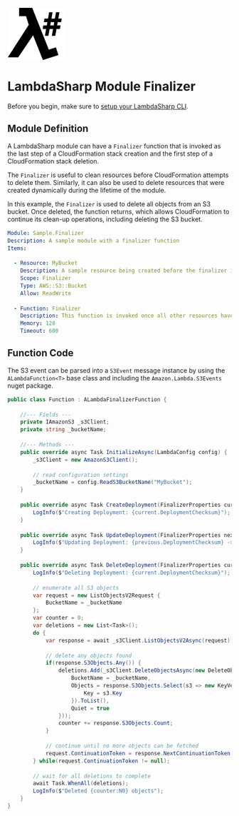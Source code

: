 ![λ#](../../Docs/images/LambdaSharpLogo.png)

# LambdaSharp Module Finalizer

Before you begin, make sure to [setup your LambdaSharp CLI](https://lambdasharp.net/articles/Setup.html).

## Module Definition

A LambdaSharp module can have a `Finalizer` function that is invoked as the last step of a CloudFormation stack creation and the first step of a CloudFormation stack deletion.

The `Finalizer` is useful to clean resources before CloudFormation attempts to delete them. Similarly, it can also be used to delete resources that were created dynamically during the lifetime of the module.

In this example, the `Finalizer` is used to delete all objects from an S3 bucket. Once deleted, the function returns, which allows CloudFormation to continue its clean-up operations, including deleting the S3 bucket.

```yaml
Module: Sample.Finalizer
Description: A sample module with a finalizer function
Items:

  - Resource: MyBucket
    Description: A sample resource being created before the finalizer is invoked
    Scope: Finalizer
    Type: AWS::S3::Bucket
    Allow: ReadWrite

  - Function: Finalizer
    Description: This function is invoked once all other resources have been created/updated
    Memory: 128
    Timeout: 600
```

## Function Code

The S3 event can be parsed into a `S3Event` message instance by using the `ALambdaFunction<T>` base class and including the `Amazon.Lambda.S3Events` nuget package.

```csharp
public class Function : ALambdaFinalizerFunction {

    //--- Fields ---
    private IAmazonS3 _s3Client;
    private string _bucketName;

    //--- Methods ---
    public override async Task InitializeAsync(LambdaConfig config) {
        _s3Client = new AmazonS3Client();

        // read configuration settings
        _bucketName = config.ReadS3BucketName("MyBucket");
    }

    public override async Task CreateDeployment(FinalizerProperties current) {
        LogInfo($"Creating Deployment: {current.DeploymentChecksum}");
    }

    public override async Task UpdateDeployment(FinalizerProperties next, FinalizerProperties previous) {
        LogInfo($"Updating Deployment: {previous.DeploymentChecksum} -> {next.DeploymentChecksum}");
    }

    public override async Task DeleteDeployment(FinalizerProperties current) {
        LogInfo($"Deleting Deployment: {current.DeploymentChecksum}");

        // enumerate all S3 objects
        var request = new ListObjectsV2Request {
            BucketName = _bucketName
        };
        var counter = 0;
        var deletions = new List<Task>();
        do {
            var response = await _s3Client.ListObjectsV2Async(request);

            // delete any objects found
            if(response.S3Objects.Any()) {
                deletions.Add(_s3Client.DeleteObjectsAsync(new DeleteObjectsRequest {
                    BucketName = _bucketName,
                    Objects = response.S3Objects.Select(s3 => new KeyVersion {
                        Key = s3.Key
                    }).ToList(),
                    Quiet = true
                }));
                counter += response.S3Objects.Count;
            }

            // continue until no more objects can be fetched
            request.ContinuationToken = response.NextContinuationToken;
        } while(request.ContinuationToken != null);

        // wait for all deletions to complete
        await Task.WhenAll(deletions);
        LogInfo($"Deleted {counter:N0} objects");
    }
}
```
